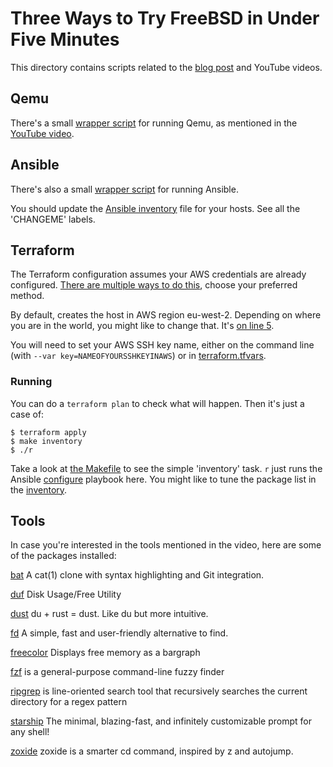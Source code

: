 # Three Ways to Try FreeBSD in Under Five Minutes

This directory contains scripts related to the [blog post](https://freebsdfoundation.org/blog/three-ways-to-try-freebsd-in-under-five-minutes/) and YouTube videos.

## Qemu

There's a small [wrapper script](runit.sh) for running Qemu, as mentioned in the [YouTube video]().

## Ansible

There's also a small [wrapper script](r) for running Ansible.

You should update the [Ansible inventory](inventory.yml) file for your hosts. See all the 'CHANGEME' labels.

## Terraform

The Terraform configuration assumes your AWS credentials are already configured.
[There are multiple ways to do this](https://registry.terraform.io/providers/hashicorp/aws/latest/docs#authentication-and-configuration), choose your preferred method.

By default, creates the host in AWS region eu-west-2. Depending on where you are in the world, you might like to change that. It's [on line 5](ec2.tf#L5).

You will need to set your AWS SSH key name, either on the command line (with `--var key=NAMEOFYOURSSHKEYINAWS`) or in [terraform.tfvars](terraform.tfvars).

### Running

You can do a `terraform plan` to check what will happen. Then it's just a case of:

```
$ terraform apply
$ make inventory
$ ./r
```

Take a look at [the Makefile](Makefile) to see the simple 'inventory' task. `r` just runs the Ansible [configure](configure.yml) playbook here. You might like to tune the package list in the [inventory](inventory.yml).

## Tools

In case you're interested in the tools mentioned in the video, here are some of the packages installed:

[bat](https://github.com/sharkdp/bat)
A cat(1) clone with syntax highlighting and Git integration.

[duf](https://github.com/muesli/duf)
Disk Usage/Free Utility

[dust](https://github.com/bootandy/dust)
du + rust = dust. Like du but more intuitive.

[fd](https://github.com/sharkdp/fd)
A simple, fast and user-friendly alternative to find.

[freecolor](https://freebsdsoftware.org/sysutils/freecolor.html)
Displays free memory as a bargraph

[fzf](https://github.com/junegunn/fzf)
is a general-purpose command-line fuzzy finder

[ripgrep](https://github.com/BurntSushi/ripgrep)
is line-oriented search tool that recursively searches the current directory for a regex pattern

[starship](https://starship.rs)
The minimal, blazing-fast, and infinitely customizable prompt for any shell!

[zoxide](https://github.com/ajeetdsouza/zoxide)
zoxide is a smarter cd command, inspired by z and autojump.

